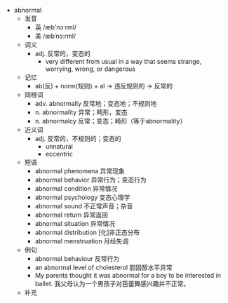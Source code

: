 - abnormal
  - 发音
    - 英 /æb'nɔːrml/
    - 美 /æbˈnɔːrml/
  - 词义
    - adj. 反常的，变态的
      - very different from usual in a way that seems strange, worrying, wrong, or dangerous
  - 记忆
    - ab(反) + norm(规则) + al → 违反规则的 → 反常的
  - 同根词
    - adv. abnormally 反常地；变态地；不规则地
    - n. abnormality 异常；畸形，变态
    - n. abnormalcy 反常；变态；畸形（等于abnormality）
  - 近义词
    - adj. 反常的，不规则的；变态的
      - unnatural
      - eccentric
  - 短语
    - abnormal phenomena 异常现象
    - abnormal behavior 异常行为；变态行为
    - abnormal condition 异常情况
    - abnormal psychology 变态心理学
    - abnormal sound 不正常声音；杂音
    - abnormal return 异常返回
    - abnormal situation 异常情况
    - abnormal distribution [化]非正态分布
    - abnormal menstruation 月经失调
  - 例句
    - abnormal behaviour 反常行为
    - an abnormal level of cholesterol 胆固醇水平异常
    - My parents thought it was abnormal for a boy to be interested in ballet. 我父母认为一个男孩子对芭蕾舞感兴趣并不正常。
  - 补充